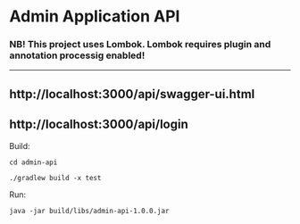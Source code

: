 # Admin Application API

### NB! This project uses Lombok. Lombok requires plugin and annotation processig enabled!

---------

## http://localhost:3000/api/swagger-ui.html
## http://localhost:3000/api/login

Build:

```
cd admin-api

./gradlew build -x test

```


Run:

```
java -jar build/libs/admin-api-1.0.0.jar
```